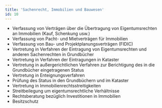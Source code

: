 ```yaml
---
title: 'Sachenrecht, Immobilien und Bauwesen'
id: 10
---
```


* Verfassung von Verträgen über die Übertragung von Eigentumsrechten an Immobilien (Kauf, Schenkung usw.)
* Verfassung von Pacht- und Mietverträgen für Immobilien
* Verfassung von Bau- und Projektplanungsverträgen (FIDIC)
* Vertretung in Verfahren der Eintragung von Eigentumsrechten und anderen Sachenrechten in Grundbücher
* Vertretung in Verfahren der Eintragungen in Kataster
* Vertretung in außergerichtlichen Verfahren zur Berichtigung des in die Grundbücher eingetragenen Status
* Vertretung in Enteignungsverfahren
* Prüfung des Status in den Grundbüchern und im Kataster
* Vertretung in Immobilienrechtsstreitigkeiten
* Streitbeilegung um eigentumsrechtliche Verhältnisse
* Rechtsberatung bezüglich Investitionen in Immobilien
* Besitzschutz
